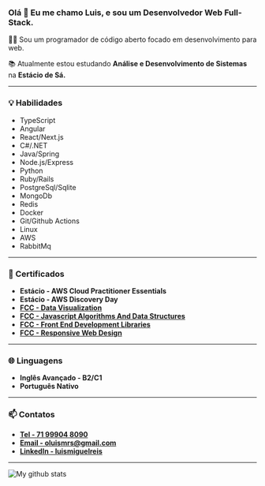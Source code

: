 ### Olá 👋 Eu me chamo Luis, e sou um Desenvolvedor Web Full-Stack.

👨‍💻 Sou um programador de código aberto focado em desenvolvimento para web.

📚 Atualmente estou estudando **Análise e Desenvolvimento de Sistemas** na **Estácio de Sá.**

---

### 💡 Habilidades
- TypeScript
- Angular
- React/Next.js
- C#/.NET
- Java/Spring
- Node.js/Express
- Python
- Ruby/Rails
- PostgreSql/Sqlite
- MongoDb
- Redis
- Docker
- Git/Github Actions
- Linux
- AWS
- RabbitMq

---

### 🏅 Certificados

- **Estácio - AWS Cloud Practitioner Essentials**
- **Estácio - AWS Discovery Day**
- [**FCC - Data Visualization**](https://freecodecamp.org/certification/OLuwis/data-visualization)
- [**FCC - Javascript Algorithms And Data Structures**](https://freecodecamp.org/certification/oluwis/javascript-algorithms-and-data-structures)
- [**FCC - Front End Development Libraries**](https://freecodecamp.org/certification/OLuwis/front-end-development-libraries)
- [**FCC - Responsive Web Design**](https://freecodecamp.org/certification/OLuwis/responsive-web-design)

---

### 🌐 Linguagens

- **Inglês Avançado - B2/C1**
- **Português Nativo**

---

### 📫  Contatos

- [**Tel - 71 99904 8090**](tel:+5571999048090)
- [**Email - oluismrs@gmail.com**](mailto:oluismrs@gmail.com)
- [**LinkedIn - luismiguelreis**](https://linkedin.com/in/luismiguelreis)

---

<img align="center" src="https://github-readme-stats.anuraghazra1.vercel.app/api?username=oluwis&show_icons=true&line_height=27&include_all_commits=true" alt="My github stats" />
